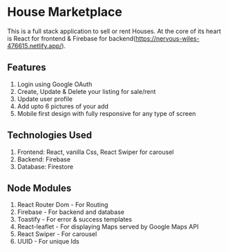 # House Marketplace

This is a full stack application to sell or rent Houses. At the core of its heart is React for frontend & Firebase for backend(https://nervous-wiles-476615.netlify.app/).

## Features

1. Login using Google OAuth
2. Create, Update & Delete your listing for sale/rent
3. Update user profile
4. Add upto 6 pictures of your add
5. Mobile first design with fully responsive for any type of screen

## Technologies Used

1. Frontend: React, vanilla Css, React Swiper for carousel
2. Backend: Firebase
3. Database: Firestore

## Node Modules

1. React Router Dom - For Routing
2. Firebase - For backend and database
3. Toastify - For error & success templates
4. React-leaflet - For displaying Maps served by Google Maps API
5. React Swiper - For carousel
6. UUID - For unique Ids
